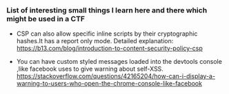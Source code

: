 <h3>List of interesting small things I learn here and there which might be used in a CTF</h3>

- CSP can also allow specific inline scripts by their cryptographic hashes.It has a report only mode. Detailed explanation: https://b13.com/blog/introduction-to-content-security-policy-csp

- You can have custom styled messages loaded into the devtools console ,like facebook uses to give warning about self-XSS. 
https://stackoverflow.com/questions/42165204/how-can-i-display-a-warning-to-users-who-open-the-chrome-console-like-facebook